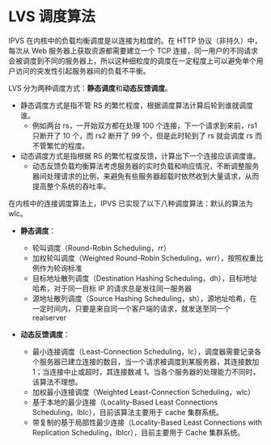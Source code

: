# LVS 调度算法

IPVS 在内核中的负载均衡调度是以连接为粒度的。在 HTTP 协议（非持久）中，每次从 Web 服务器上获取资源都需要建立一个 TCP 连接，同一用户的不同请求会被调度到不同的服务器上，所以这种细粒度的调度在一定程度上可以避免单个用户访问的突发性引起服务器间的负载不平衡。

LVS 分为两种调度方式：**静态调度**和**动态反馈调度**。

- 静态调度方式是指不管 RS 的繁忙程度，根据调度算法计算后轮到谁就调度谁。
	- 例如两台 rs，一开始双方都在处理 100 个连接，下一个请求到来前，rs1 只断开了 10 个，而 rs2 断开了 99 个，但是此时轮到了 rs 就会调度 rs 而不管繁忙的程度。
- 动态调度方式是指根据 RS 的繁忙程度反馈，计算出下一个连接应该调度谁。
	- 动态反馈负载均衡算法考虑服务器的实时负载和响应情况，不断调整服务器间处理请求的比例，来避免有些服务器超载时依然收到大量请求，从而提高整个系统的吞吐率。

在内核中的连接调度算法上，IPVS 已实现了以下八种调度算法：默认的算法为 wlc。

- **静态调度**：
	- 轮叫调度（Round-Robin Scheduling，rr）
	- 加权轮叫调度（Weighted Round-Robin Scheduling，wrr），按照权重比例作为轮询标准
	- 目标地址散列调度（Destination Hashing Scheduling，dh），目标地址哈希，对于同一目标 IP 的请求总是发往同一服务器
	- 源地址散列调度（Source Hashing Scheduling，sh），源地址哈希，在一定时间内，只要是来自同一个客户端的请求，就发送至同一个 realserver

- **动态反馈调度**：
	-	最小连接调度（Least-Connection Scheduling，lc），调度器需要记录各个服务器已建立连接的数目，当一个请求被调度到某服务器，其连接数加 1；当连接中止或超时，其连接数减 1。当各个服务器的处理能力不同时，该算法不理想。
	- 加权最小连接调度（Weighted Least-Connection Scheduling，wlc）
	- 基于本地的最少连接（Locality-Based Least Connections Scheduling，lblc），目前该算法主要用于 cache 集群系统。
	- 带复制的基于局部性最少连接（Locality-Based Least Connections with Replication Scheduling，lblcr），目前主要用于 Cache 集群系统。